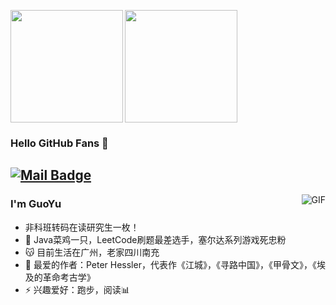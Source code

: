 <!--添加统计卡片并且显示图标-->
<p align="left">
<img height="180em" src="https://github-readme-stats.vercel.app/api?username=guoyu666&show_icons=true&theme=vue" align = "center"/>
  <!--添加热门语言卡片-->
<img height="180em"  src="https://github-readme-stats.vercel.app/api/top-langs?username=guoyu666&show_icons=true&layout=compact" align = "left"/>
</p>

### Hello GitHub Fans 👋
[![Mail Badge](https://img.shields.io/badge/-guoyu.fighing@gmail.com-c14438?style=flat&logo=Gmail&logoColor=white&link=mailto:guoyu.fighting@gmail.com)](mailto:guoyu.fighting@gmail.com)
---
<!--猫猫动态图片-->
<img align="right" alt="GIF" src="https://raw.githubusercontent.com/JoeyBling/JoeyBling/master/pic/pusheencode.gif" />

### I'm GuoYu

- 非科班转码在读研究生一枚！
- 🌱 Java菜鸡一只，LeetCode刷题最差选手，塞尔达系列游戏死忠粉
- 😽 目前生活在广州，老家四川南充
- 💬 最爱的作者：Peter Hessler，代表作《江城》，《寻路中国》，《甲骨文》，《埃及的革命考古学》
- ⚡ 兴趣爱好：跑步，阅读📊

